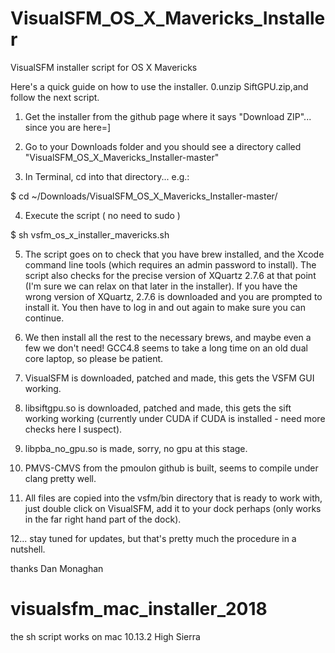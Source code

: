 VisualSFM_OS_X_Mavericks_Installer
==================================

VisualSFM installer script for OS X Mavericks


Here's a quick guide on how to use the installer.
0.unzip SiftGPU.zip,and follow the next script.

1. Get the installer from the github page where it says "Download ZIP"... since you are here=]

2. Go to your Downloads folder and you should see a directory called "VisualSFM_OS_X_Mavericks_Installer-master"

3. In Terminal, cd into that directory...  e.g.:  

$ cd ~/Downloads/VisualSFM_OS_X_Mavericks_Installer-master/

4. Execute the script ( no need to sudo )

$ sh vsfm_os_x_installer_mavericks.sh

5.  The script goes on to check that you have brew installed, and the Xcode command line tools (which requires an admin password to install).  The script also checks for the precise version of XQuartz 2.7.6 at that point (I'm sure we can relax on that later in the installer).  If you have the wrong version of XQuartz, 2.7.6 is downloaded and you are prompted to install it.  You then have to log in and out again to make sure you can continue.

6.  We then install all the rest to the necessary brews, and maybe even a few we don't need!  GCC4.8 seems to take a long time on an old dual core laptop, so please be patient.

7. VisualSFM is downloaded, patched and made, this gets the VSFM GUI working.

8. libsiftgpu.so is downloaded, patched and made, this gets the sift working working (currently under CUDA if CUDA is installed - need more checks here I suspect).

9. libpba_no_gpu.so is made, sorry, no gpu at this stage.

10. PMVS-CMVS from the pmoulon github is built, seems to compile under clang pretty well.

11.  All files are copied into the vsfm/bin directory that is ready to work with, just double click on VisualSFM, add it to your dock perhaps (only works in the far right hand part of the dock).

12... stay tuned for updates, but that's pretty much the procedure in a nutshell.

thanks 
Dan Monaghan
# visualsfm_mac_installer_2018
the sh script works on mac 10.13.2 High Sierra
